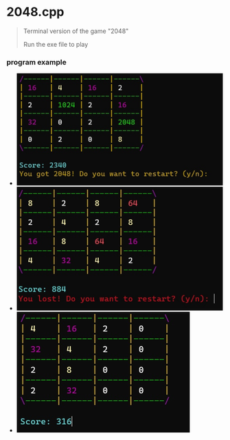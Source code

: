 # 2048.cpp
>Terminal version of the game "2048"
>
>Run the exe file to play

<h3>program example</h3>

<div>
  <ul>
    <li height: 150px; width: 200px;" ><img src="images/gameplay.jpg"></li>
    <li list-style-type: none;><img src="images/won.jpg"></li>
    <li list-style-type: none;><img src="images/lost.jpg"></li>
  </ul>
</div>
